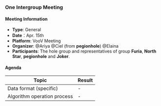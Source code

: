 ### One Intergroup Meeting

#### Meeting Information
- **Type**: General
- **Date**：Apr. 15th
- **Platform**: VooV Meeting
- **Organizer**: @Ariya @Ciel (from **pegionhole**) @Elaina
- **Participants**: The hole group and representatives of group **Furia**, **North Star**, **pegionhole** and **Joker**.

#### Agenda
|Topic|Result|
|-|-|
|Data format (specific)|-|
|Algorithm operation process|-|
